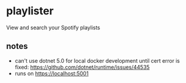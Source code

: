 # playlister
View and search your Spotify playlists

## notes

- can't use dotnet 5.0 for local docker development until cert error is fixed: <https://github.com/dotnet/runtime/issues/44535>
 - runs on <https://localhost:5001>
